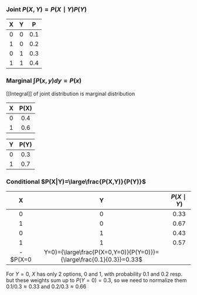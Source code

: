 ### Joint $P(X,Y)=P(X\mid Y)P(Y)$

|  X  |  Y  |  P  |
| :-: | :-: | :-: |
|  0  |  0  | 0.1 |
|  1  |  0  | 0.2 |
|  0  |  1  | 0.3 |
|  1  |  1  | 0.4 |
### Marginal $\int P(x,y) dy=P(x)$
[[Integral]] of joint distribution is marginal distribution

|  X  | P(X) |
| :-: | :--: |
|  0  | 0.4  |
|  1  | 0.6  |

|  Y  | P(Y) |
| :-: | :--: |
|  0  | 0.3  |
|  1  | 0.7  |

### Conditional $P(X|Y)=\large\frac{P(X,Y)}{P(Y)}$

|  X  |  Y  | $P(X\mid Y)$ |
| :-: | :-: | :----------: |
|  0  |  0  |     0.33     |
|  1  |  0  |     0.67     |
|  0  |  1  |     0.43     |
|  1  |  1  |     0.57     |
- $P(X=0|Y=0)={\large\frac{P(X=0,Y=0)}{P(Y=0)}}={\large\frac{0.1}{0.3}}=0.33$
For $Y=0$, $X$ has only 2 options, $0$ and $1$, with probability $0.1$ and $0.2$ resp.
but these weights sum up to $P(Y=0)=0.3$, so we need to normalize them
$0.1/0.3\approx0.33$ and $0.2/0.3\approx0.66$